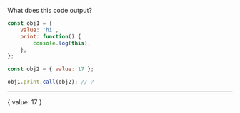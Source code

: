 What does this code output?

```js
const obj1 = {
    value: 'hi',
    print: function() {
        console.log(this);
    },
};

const obj2 = { value: 17 };

obj1.print.call(obj2); // ?
```

---

{ value: 17 }